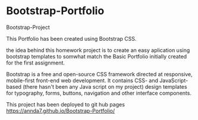 # Bootstrap-Portfolio
Bootstrap-Project

This Portfolio has been created using Bootstrap CSS.

the idea behind this homework project is to create an easy aplication using bootstrap templates 
to somwhat match the Basic Portfolio initially created for the first assignment.

Bootstrap is a free and open-source CSS framework directed at responsive, mobile-first front-end web development.
It contains CSS- and JavaScript-based (there hasn't been any Java script on my project) design templates for typography, 
forms, buttons, navigation and other interface components.


This project has been deployed to git hub pages
https://annda7.github.io/Bootstrap-Portfolio/ 